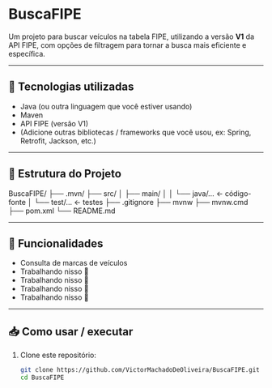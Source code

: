 # BuscaFIPE

Um projeto para buscar veículos na tabela FIPE, utilizando a versão **V1** da API FIPE, com opções de filtragem para tornar a busca mais eficiente e específica.

---

## 🧰 Tecnologias utilizadas

- Java (ou outra linguagem que você estiver usando)  
- Maven  
- API FIPE (versão V1)  
- (Adicione outras bibliotecas / frameworks que você usou, ex: Spring, Retrofit, Jackson, etc.)

---

## 📂 Estrutura do Projeto

BuscaFIPE/
├── .mvn/
├── src/
│ ├── main/
│ │ └── java/… ← código-fonte
│ └── test/… ← testes
├── .gitignore
├── mvnw
├── mvnw.cmd
├── pom.xml
└── README.md

---

## 🚀 Funcionalidades

- Consulta de marcas de veículos  
- Trabalhando nisso 🔧   
- Trabalhando nisso 🔧   
- Trabalhando nisso 🔧   
- Trabalhando nisso 🔧  

---

## 📥 Como usar / executar

1. Clone este repositório:

   ```bash
   git clone https://github.com/VictorMachadoDeOliveira/BuscaFIPE.git
   cd BuscaFIPE
